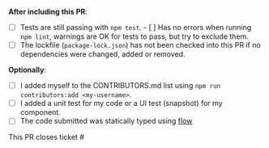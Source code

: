 <!-- After or before submitting this pull request please check all the relevant actions are ticked off -->

> <Type the description of what this PR adds between these brackets>

**After including this PR**:

- [ ] Tests are still passing with `npm test`.
- [ ] Has no errors when running `npm lint`, warnings are OK for tests to pass, but try to exclude them.
- [ ] The lockfile (`package-lock.json`) has not been checked into this PR if no dependencies were changed, added or removed.

**Optionally**:

<!-- Don't worry if you forgot this one, we'll make sure to do it after merging the PR ;) -->
- [ ] I added myself to the CONTRIBUTORS.md list using `npm run contributors:add <my-username>`.
- [ ] I added a unit test for my code or a UI test (snapshot) for my component.
- [ ] The code submitted was statically typed using [flow](https://flowtype.org)

<!--
  Add the correct ticket number by typing description or number after # below.
  Remove the line, if your PR doesn't close a ticket.
-->
This PR closes ticket #
